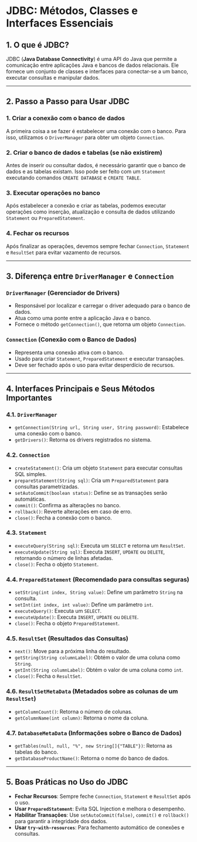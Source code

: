 # JDBC: Métodos, Classes e Interfaces Essenciais

## 1. O que é JDBC?
JDBC (**Java Database Connectivity**) é uma API do Java que permite a comunicação entre aplicações Java e bancos de dados relacionais. Ele fornece um conjunto de classes e interfaces para conectar-se a um banco, executar consultas e manipular dados.

---

## 2. Passo a Passo para Usar JDBC

### **1. Criar a conexão com o banco de dados**
A primeira coisa a se fazer é estabelecer uma conexão com o banco. Para isso, utilizamos o `DriverManager` para obter um objeto `Connection`.

### **2. Criar o banco de dados e tabelas (se não existirem)**
Antes de inserir ou consultar dados, é necessário garantir que o banco de dados e as tabelas existam. Isso pode ser feito com um `Statement` executando comandos `CREATE DATABASE` e `CREATE TABLE`.

### **3. Executar operações no banco**
Após estabelecer a conexão e criar as tabelas, podemos executar operações como inserção, atualização e consulta de dados utilizando `Statement` ou `PreparedStatement`.

### **4. Fechar os recursos**
Após finalizar as operações, devemos sempre fechar `Connection`, `Statement` e `ResultSet` para evitar vazamento de recursos.

---

## 3. Diferença entre `DriverManager` e `Connection`

### **`DriverManager` (Gerenciador de Drivers)**
- Responsável por localizar e carregar o driver adequado para o banco de dados.
- Atua como uma ponte entre a aplicação Java e o banco.
- Fornece o método `getConnection()`, que retorna um objeto `Connection`.

### **`Connection` (Conexão com o Banco de Dados)**
- Representa uma conexão ativa com o banco.
- Usado para criar `Statement`, `PreparedStatement` e executar transações.
- Deve ser fechado após o uso para evitar desperdício de recursos.

---

## 4. Interfaces Principais e Seus Métodos Importantes

### **4.1. `DriverManager`**
- `getConnection(String url, String user, String password)`: Estabelece uma conexão com o banco.
- `getDrivers()`: Retorna os drivers registrados no sistema.

### **4.2. `Connection`**
- `createStatement()`: Cria um objeto `Statement` para executar consultas SQL simples.
- `prepareStatement(String sql)`: Cria um `PreparedStatement` para consultas parametrizadas.
- `setAutoCommit(boolean status)`: Define se as transações serão automáticas.
- `commit()`: Confirma as alterações no banco.
- `rollback()`: Reverte alterações em caso de erro.
- `close()`: Fecha a conexão com o banco.

### **4.3. `Statement`**
- `executeQuery(String sql)`: Executa um `SELECT` e retorna um `ResultSet`.
- `executeUpdate(String sql)`: Executa `INSERT`, `UPDATE` ou `DELETE`, retornando o número de linhas afetadas.
- `close()`: Fecha o objeto `Statement`.

### **4.4. `PreparedStatement`** (Recomendado para consultas seguras)
- `setString(int index, String value)`: Define um parâmetro `String` na consulta.
- `setInt(int index, int value)`: Define um parâmetro `int`.
- `executeQuery()`: Executa um `SELECT`.
- `executeUpdate()`: Executa `INSERT`, `UPDATE` ou `DELETE`.
- `close()`: Fecha o objeto `PreparedStatement`.

### **4.5. `ResultSet`** (Resultados das Consultas)
- `next()`: Move para a próxima linha do resultado.
- `getString(String columnLabel)`: Obtém o valor de uma coluna como `String`.
- `getInt(String columnLabel)`: Obtém o valor de uma coluna como `int`.
- `close()`: Fecha o `ResultSet`.

### **4.6. `ResultSetMetaData`** (Metadados sobre as colunas de um `ResultSet`)
- `getColumnCount()`: Retorna o número de colunas.
- `getColumnName(int column)`: Retorna o nome da coluna.

### **4.7. `DatabaseMetaData`** (Informações sobre o Banco de Dados)
- `getTables(null, null, "%", new String[]{"TABLE"})`: Retorna as tabelas do banco.
- `getDatabaseProductName()`: Retorna o nome do banco de dados.

---

## 5. Boas Práticas no Uso do JDBC
- **Fechar Recursos**: Sempre feche `Connection`, `Statement` e `ResultSet` após o uso.
- **Usar `PreparedStatement`**: Evita SQL Injection e melhora o desempenho.
- **Habilitar Transações**: Use `setAutoCommit(false)`, `commit()` e `rollback()` para garantir a integridade dos dados.
- **Usar `try-with-resources`**: Para fechamento automático de conexões e consultas.

